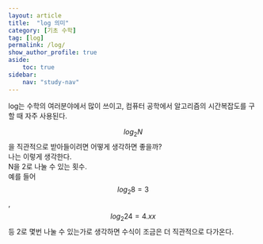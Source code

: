 ```yaml
---
layout: article
title:  "log 의미"
category: [기초 수학]
tag: [log]
permalink: /log/
show_author_profile: true
aside:
    toc: true
sidebar:
    nav: "study-nav"
---
```


log는 수학의 여러분야에서 많이 쓰이고, 컴퓨터 공학에서 알고리즘의 시간복잡도를 구할 때 자주 사용된다.  

$$log_2 N$$ 을 직관적으로 받아들이려면 어떻게 생각하면 좋을까?  
나는 이렇게 생각한다.  
N을 2로 나눌 수 있는 횟수.  
예를 들어 $$ log_2 8 = 3 $$, 
$$ log_2 24 = 4.xx $$ 
등 2로 몇번 나눌 수 있는가로 생각하면 수식이 조금은 더 직관적으로 다가온다.